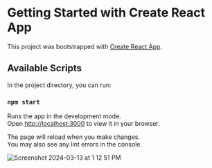 

# Getting Started with Create React App

This project was bootstrapped with [Create React App](https://github.com/facebook/create-react-app).

## Available Scripts

In the project directory, you can run:

### `npm start`

Runs the app in the development mode.\
Open [http://localhost:3000](http://localhost:3000) to view it in your browser.

The page will reload when you make changes.\
You may also see any lint errors in the console.

![Screenshot 2024-03-13 at 1 12 51 PM](https://github.com/Mudassaralimosu/Model/assets/71853471/f5074f14-810a-4464-a66c-b0019f863421)
